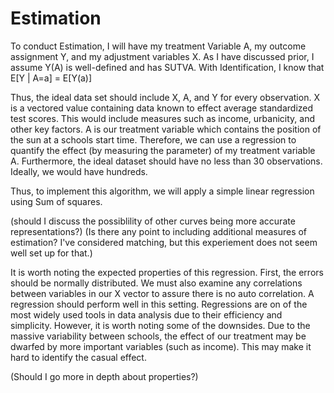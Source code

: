 # Estimation

To conduct Estimation, I will have my treatment Variable A, my outcome assignment Y, and my adjustment variables X. As I have discussed prior, I assume Y(A) is well-defined and has SUTVA. With Identification, I know that E[Y | A=a] = E[Y(a)]
 
Thus, the ideal data set should include X, A, and Y for every observation. X is a vectored value containing data known to effect average standardized test scores. This would include measures such as income, urbanicity, and other key factors. A is our treatment variable which contains the position of the sun at a schools start time. Therefore, we can use a regression to quantify the effect (by measuring the parameter) of my treatment variable A. Furthermore, the ideal dataset should have no less than 30 observations. Ideally, we would have hundreds. 

Thus, to implement this algorithm, we will apply a simple linear regression using Sum of squares. 

(should I discuss the possiblility of other curves being more accurate representations?)
(Is there any point to including additional measures of estimation? I've considered matching, but this experiement does not seem well set up for that.)

It is worth noting the expected properties of this regression. First, the errors should be normally distributed. We must also examine any correlations between variables in our X vector to assure there is no auto correlation. A regression should perform well in this setting. Regressions are on of the most widely used tools in data analysis due to their efficiency and simplicity. However, it is worth noting some of the downsides. Due to the massive variability between schools, the effect of our treatment may be dwarfed by more important variables (such as income). This may make it hard to identify the casual effect.

(Should I go more in depth about properties?)


